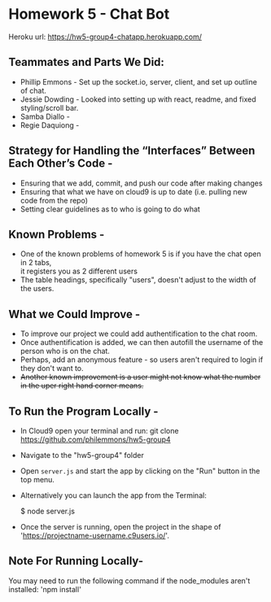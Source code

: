 # Homework 5 - Chat Bot

Heroku url: https://hw5-group4-chatapp.herokuapp.com/

## Teammates and Parts We Did:

* Phillip Emmons - Set up the socket.io, server, client, and set up outline of chat.
* Jessie Dowding - Looked into setting up with react, readme, and fixed styling/scroll bar.
* Samba Diallo - 
* Regie Daquiong - 

## Strategy for Handling the “Interfaces” Between Each Other’s Code -

* Ensuring that we add, commit, and push our code after making changes
* Ensuring that what we have on cloud9 is up to date (i.e. pulling new code from the repo)
* Setting clear guidelines as to who is going to do what

## Known Problems -

* One of the known problems of homework 5 is if you have the chat open in 2 tabs, <br> it registers you as 2 different users
* The table headings, specifically "users", doesn't adjust to the width of the users.

## What we Could Improve -

* To improve our project we could add authentification to the chat room.
* Once authentification is added, we can then autofill the username of the person who is on the chat.
* Perhaps, add an anonymous feature - so users aren't required to login if they don't want to.
* <del>Another known improvement is a user might not know what the number in the uper right hand corner means.</del>


## To Run the Program Locally -

* In Cloud9 open your terminal and run: git clone https://github.com/philemmons/hw5-group4
* Navigate to the "hw5-group4" folder
* Open `server.js` and start the app by clicking on the "Run" button in the top menu.
* Alternatively you can launch the app from the Terminal:

    $ node server.js
    
* Once the server is running, open the project in the shape of 'https://projectname-username.c9users.io/'.

## Note For Running Locally-

You may need to run the following command if the node_modules aren't installed: 'npm install'